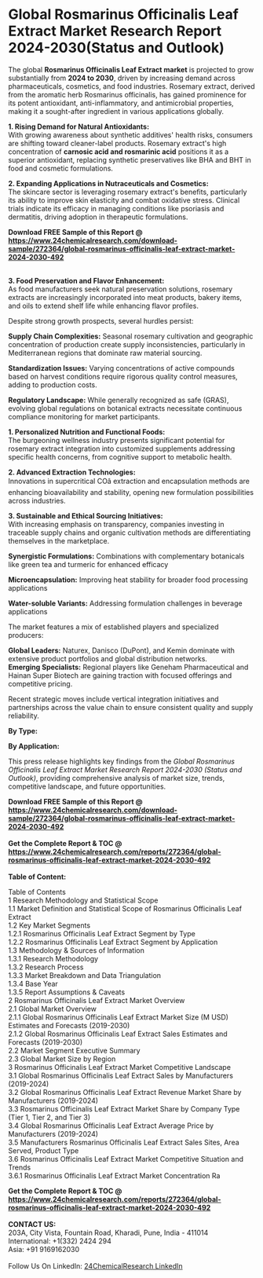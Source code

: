 <h1>Global Rosmarinus Officinalis Leaf Extract Market Research Report 2024-2030(Status and Outlook)</h1><p>The global <strong>Rosmarinus Officinalis Leaf Extract market</strong> is projected to grow substantially from <strong>2024 to 2030</strong>, driven by increasing demand across pharmaceuticals, cosmetics, and food industries. Rosemary extract, derived from the aromatic herb Rosmarinus officinalis, has gained prominence for its potent antioxidant, anti-inflammatory, and antimicrobial properties, making it a sought-after ingredient in various applications globally.</p><p><strong>1. Rising Demand for Natural Antioxidants:</strong><br>
With growing awareness about synthetic additives' health risks, consumers are shifting toward cleaner-label products. Rosemary extract's high concentration of <strong>carnosic acid and rosmarinic acid</strong> positions it as a superior antioxidant, replacing synthetic preservatives like BHA and BHT in food and cosmetic formulations.</p><p><strong>2. Expanding Applications in Nutraceuticals and Cosmetics:</strong><br>
The skincare sector is leveraging rosemary extract's benefits, particularly its ability to improve skin elasticity and combat oxidative stress. Clinical trials indicate its efficacy in managing conditions like psoriasis and dermatitis, driving adoption in therapeutic formulations.</p><div><b>Download FREE Sample of this Report @ 
            <a href="https://www.24chemicalresearch.com/download-sample/272364/global-rosmarinus-officinalis-leaf-extract-market-2024-2030-492">
            https://www.24chemicalresearch.com/download-sample/272364/global-rosmarinus-officinalis-leaf-extract-market-2024-2030-492</a></b></div><br><p><strong>3. Food Preservation and Flavor Enhancement:</strong><br>
As food manufacturers seek natural preservation solutions, rosemary extracts are increasingly incorporated into meat products, bakery items, and oils to extend shelf life while enhancing flavor profiles.</p><p>Despite strong growth prospects, several hurdles persist:</p><p><strong>Supply Chain Complexities:</strong> Seasonal rosemary cultivation and geographic concentration of production create supply inconsistencies, particularly in Mediterranean regions that dominate raw material sourcing.</p><p><strong>Standardization Issues:</strong> Varying concentrations of active compounds based on harvest conditions require rigorous quality control measures, adding to production costs.</p><p><strong>Regulatory Landscape:</strong> While generally recognized as safe (GRAS), evolving global regulations on botanical extracts necessitate continuous compliance monitoring for market participants.</p><p><strong>1. Personalized Nutrition and Functional Foods:</strong><br>
The burgeoning wellness industry presents significant potential for rosemary extract integration into customized supplements addressing specific health concerns, from cognitive support to metabolic health.</p><p><strong>2. Advanced Extraction Technologies:</strong><br>
Innovations in supercritical COâ extraction and encapsulation methods are enhancing bioavailability and stability, opening new formulation possibilities across industries.</p><p><strong>3. Sustainable and Ethical Sourcing Initiatives:</strong><br>
With increasing emphasis on transparency, companies investing in traceable supply chains and organic cultivation methods are differentiating themselves in the marketplace.</p><p><strong>Synergistic Formulations:</strong> Combinations with complementary botanicals like green tea and turmeric for enhanced efficacy</p><p><strong>Microencapsulation:</strong> Improving heat stability for broader food processing applications</p><p><strong>Water-soluble Variants:</strong> Addressing formulation challenges in beverage applications</p><p>The market features a mix of established players and specialized producers:</p><p><strong>Global Leaders:</strong> Naturex, Danisco (DuPont), and Kemin dominate with extensive product portfolios and global distribution networks.<br>
<strong>Emerging Specialists:</strong> Regional players like Geneham Pharmaceutical and Hainan Super Biotech are gaining traction with focused offerings and competitive pricing.</p><p>Recent strategic moves include vertical integration initiatives and partnerships across the value chain to ensure consistent quality and supply reliability.</p><p><strong>By Type:</strong></p><p><strong>By Application:</strong></p><p>This press release highlights key findings from the <em>Global Rosmarinus Officinalis Leaf Extract Market Research Report 2024-2030 (Status and Outlook)</em>, providing comprehensive analysis of market size, trends, competitive landscape, and future opportunities.</p><div><b>Download FREE Sample of this Report @ 
            <a href="https://www.24chemicalresearch.com/download-sample/272364/global-rosmarinus-officinalis-leaf-extract-market-2024-2030-492">
            https://www.24chemicalresearch.com/download-sample/272364/global-rosmarinus-officinalis-leaf-extract-market-2024-2030-492</a></b></div><br><div><b>Get the Complete Report & TOC @ 
            <a href="https://www.24chemicalresearch.com/reports/272364/global-rosmarinus-officinalis-leaf-extract-market-2024-2030-492">
            https://www.24chemicalresearch.com/reports/272364/global-rosmarinus-officinalis-leaf-extract-market-2024-2030-492</a></b></div><br>
            <b>Table of Content:</b><p>Table of Contents<br />
1 Research Methodology and Statistical Scope<br />
1.1 Market Definition and Statistical Scope of Rosmarinus Officinalis Leaf Extract<br />
1.2 Key Market Segments<br />
1.2.1 Rosmarinus Officinalis Leaf Extract Segment by Type<br />
1.2.2 Rosmarinus Officinalis Leaf Extract Segment by Application<br />
1.3 Methodology & Sources of Information<br />
1.3.1 Research Methodology<br />
1.3.2 Research Process<br />
1.3.3 Market Breakdown and Data Triangulation<br />
1.3.4 Base Year<br />
1.3.5 Report Assumptions & Caveats<br />
2 Rosmarinus Officinalis Leaf Extract Market Overview<br />
2.1 Global Market Overview<br />
2.1.1 Global Rosmarinus Officinalis Leaf Extract Market Size (M USD) Estimates and Forecasts (2019-2030)<br />
2.1.2 Global Rosmarinus Officinalis Leaf Extract Sales Estimates and Forecasts (2019-2030)<br />
2.2 Market Segment Executive Summary<br />
2.3 Global Market Size by Region<br />
3 Rosmarinus Officinalis Leaf Extract Market Competitive Landscape<br />
3.1 Global Rosmarinus Officinalis Leaf Extract Sales by Manufacturers (2019-2024)<br />
3.2 Global Rosmarinus Officinalis Leaf Extract Revenue Market Share by Manufacturers (2019-2024)<br />
3.3 Rosmarinus Officinalis Leaf Extract Market Share by Company Type (Tier 1, Tier 2, and Tier 3)<br />
3.4 Global Rosmarinus Officinalis Leaf Extract Average Price by Manufacturers (2019-2024)<br />
3.5 Manufacturers Rosmarinus Officinalis Leaf Extract Sales Sites, Area Served, Product Type<br />
3.6 Rosmarinus Officinalis Leaf Extract Market Competitive Situation and Trends<br />
3.6.1 Rosmarinus Officinalis Leaf Extract Market Concentration Ra</p><div><b>Get the Complete Report & TOC @ 
            <a href="https://www.24chemicalresearch.com/reports/272364/global-rosmarinus-officinalis-leaf-extract-market-2024-2030-492">
            https://www.24chemicalresearch.com/reports/272364/global-rosmarinus-officinalis-leaf-extract-market-2024-2030-492</a></b></div><br><b>CONTACT US:</b><br>
            203A, City Vista, Fountain Road, Kharadi, Pune, India - 411014<br>
            International: +1(332) 2424 294<br>
            Asia: +91 9169162030 <br><br>
            Follow Us On LinkedIn: <a href="https://www.linkedin.com/company/24chemicalresearch/">24ChemicalResearch LinkedIn</a>